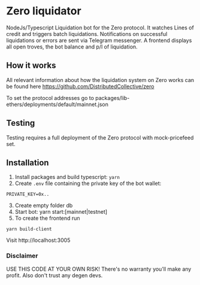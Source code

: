 # Zero liquidator

NodeJs/Typescript Liquidation bot for the Zero protocol.
  It watches Lines of credit and triggers batch liquidations. Notifications on successful liquidations or errors are sent via Telegram messenger. A frontend displays all open troves, the bot balance and p/l of liquidation.


## How it works

All relevant information about how the liquidation system on Zero works can be found here
https://github.com/DistributedCollective/zero

To set the protocol addresses go to packages/lib-ethers/deployments/default/mainnet.json


## Testing

Testing requires a full deployment of the Zero protocol with mock-pricefeed set.



## Installation
1. Install packages and build typescript: `yarn`
2. Create `.env` file containing the private key of the bot wallet:
```
PRIVATE_KEY=0x..
```
3. Create empty folder db
4. Start bot: yarn start:[mainnet|testnet]
5. To create the frontend run 
```
yarn build-client
```
Visit http://localhost:3005





### Disclaimer
USE THIS CODE AT YOUR OWN RISK! There's no warranty you'll make any profit. Also don't trust any degen devs.